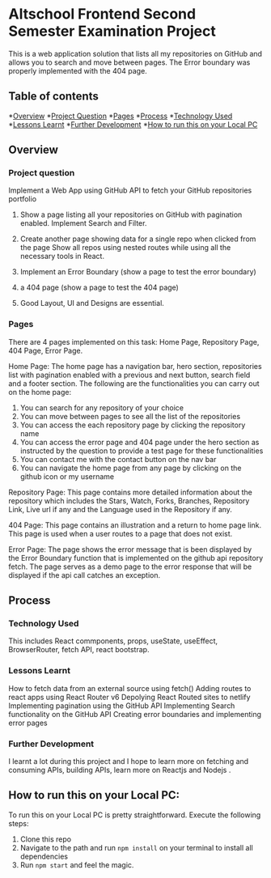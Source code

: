 # Altschool Frontend Second Semester Examination Project

This is a web application solution that lists all my repositories on GitHub and allows you to search and move between pages. The Error boundary was properly implemented with the 404 page.

## Table of contents
*[Overview](#overview)
 *[Project Question](#project-question)
 *[Pages](#pages)
*[Process](#process)
 *[Technology Used](#technology-used)
 *[Lessons Learnt](#lessons-learnt)
 *[Further Development](#further-development)
*[How to run this on your Local PC](#how-to-run-this-on-your-local-pc)


## Overview

### Project question
Implement a Web App using GitHub API to fetch your GitHub repositories portfolio

1. Show a page listing all your repositories on GitHub with pagination enabled. Implement Search and Filter.

2. Create another page showing data for a single repo when clicked from the page Show all repos using nested routes while using all the necessary tools in React. 

3. Implement an Error Boundary (show a page to test the error boundary)

4. a 404 page (show a page to test the 404 page) 

5. Good Layout, UI and Designs are essential. 


### Pages
There are 4 pages implemented on this task: Home Page, Repository Page, 404 Page, Error Page.

Home Page: The home page has a navigation bar, hero section,  repositories list with pagination enabled with a previous and next button, search field and a footer section. The following are the functionalities you can carry out on the home page:

1. You can search for any repository of your choice
2. You can move between pages to see all the list of the repositories
3. You can access the each repository page by clicking the repository name
4. You can access the error page and 404 page under the hero section as instructed by the question to provide a test page for these functionalities
5. You can contact me with the contact button on the nav bar
6. You can navigate the home page from any page by clicking on the github icon or my username

Repository Page: This page contains more detailed information about the repository which includes the Stars, Watch, Forks, Branches, Repository Link, Live url if any and the Language used in the Repository if any.

404 Page: This page contains an illustration and a return to home page link. This page is used when a user routes to a page that does not exist.

Error Page: The page shows the error message that is been displayed by the Error Boundary function that is implemented on the github api repository fetch. The page serves as a demo page to the error response that will be displayed if the api call catches an exception. 


## Process
### Technology Used
This includes React commponents, props, useState, useEffect, BrowserRouter, fetch API, react bootstrap.

### Lessons Learnt
How to fetch data from an external source using fetch()
Adding routes to react apps using React Router v6
Depolying React Routed sites to netlify
Implementing pagination using the GitHub API
Implementing Search functionality on the GitHub API
Creating error boundaries and implementing error pages

### Further Development
I learnt a lot during this project and I hope to learn more on fetching and consuming APIs, building APIs, learn more on Reactjs and Nodejs .

## How to run this on your Local PC:
To run this on your Local PC is pretty straightforward. Execute the following steps:
1. Clone this repo
2. Navigate to the path and run `npm install` on your terminal to install all dependencies
3. Run `npm start` and feel the magic.
